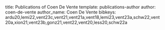 title: Publications of Coen De Vente
template: publications-author
author: coen-de-vente
author_name: Coen De Vente
bibkeys: ardu20,lemi22,vent23c,vent21,vent21a,vent18,lemi23,vent23a,schw22,vent20a,xion21,vent23b,gonz21,vent22,vent20,less20,schw22a